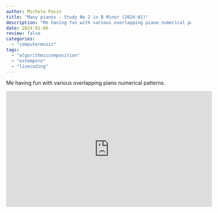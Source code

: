 ```yaml
---
author: Michele Pasin
title: "Many pianos - Study No 2 in B Minor (2024-01)"
description: "Me having fun with various overlapping piano numerical patterns."
date: 2024-01-06
review: false
categories: 
  - "computermusic"
tags: 
  - "algorithmiccomposition"
  - "extempore"
  - "livecoding"
---
```


Me having fun with various overlapping piano numerical patterns.

<iframe width="560" height="315" src="https://www.youtube.com/embed/x1837exEEN0?si=Q3o5ADVxSDxNNa-a&autoplay=1&amp;start=190" title="YouTube video player" frameborder="0" allow="accelerometer; autoplay; clipboard-write; encrypted-media; gyroscope; picture-in-picture; web-share" referrerpolicy="strict-origin-when-cross-origin" allowfullscreen></iframe>